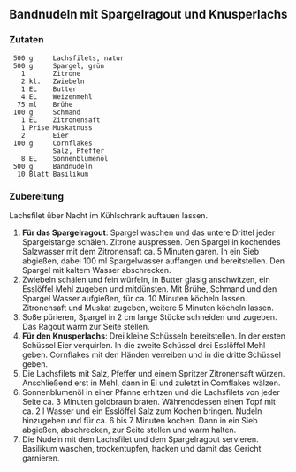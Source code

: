 Bandnudeln mit Spargelragout und Knusperlachs
---------------------------------------------

### Zutaten

```
 500 g     Lachsfilets, natur
 500 g     Spargel, grün
   1       Zitrone
   2 kl.   Zwiebeln
   1 EL    Butter
   4 EL    Weizenmehl
  75 ml    Brühe
 100 g     Schmand
   1 EL    Zitronensaft
   1 Prise Muskatnuss
   2       Eier
 100 g     Cornflakes
           Salz, Pfeffer
   8 EL    Sonnenblumenöl
 500 g     Bandnudeln
  10 Blatt Basilikum
```

### Zubereitung

Lachsfilet über Nacht im Kühlschrank auftauen lassen.

1. **Für das Spargelragout**: Spargel waschen und das untere Drittel jeder Spargelstange schälen. Zitrone auspressen. Den Spargel in kochendes Salzwasser mit dem Zitronensaft ca. 5 Minuten garen. In ein Sieb abgießen, dabei 100 ml Spargelwasser auffangen und bereitstellen. Den Spargel mit kaltem Wasser abschrecken.
2. Zwiebeln schälen und fein würfeln, in Butter glasig anschwitzen, ein Esslöffel Mehl zugeben und mitdünsten. Mit Brühe, Schmand und den Spargel Wasser aufgießen, für ca. 10 Minuten köcheln lassen. Zitronensaft und Muskat zugeben, weitere 5 Minuten köcheln lassen.
3. Soße pürieren, Spargel in 2 cm lange Stücke schneiden und zugeben. Das Ragout warm zur Seite stellen. 
4. **Für den Knusperlachs**: Drei kleine Schüsseln bereitstellen. In der ersten Schüssel Eier verquirlen. In die zweite Schüssel drei Esslöffel Mehl geben. Cornflakes mit den Händen verreiben und in die dritte Schüssel geben.
5. Die Lachsfilets mit Salz, Pfeffer und einem Spritzer Zitronensaft würzen. Anschließend erst in Mehl, dann in Ei und zuletzt in Cornflakes wälzen.
6. Sonnenblumenöl in einer Pfanne erhitzen und die Lachsfilets von jeder Seite ca. 3 Minuten goldbraun braten. Währenddessen einen Topf mit ca. 2 l Wasser und ein Esslöffel Salz zum Kochen bringen. Nudeln hinzugeben und für ca. 6 bis 7 Minuten kochen. Dann in ein Sieb abgießen, abschrecken, zur Seite stellen und warm halten.
7. Die Nudeln mit dem Lachsfilet und dem Spargelragout servieren. Basilikum waschen, trockentupfen, hacken und damit das Gericht garnieren.


